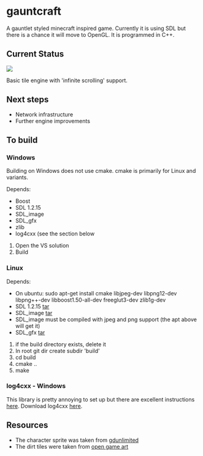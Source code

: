 <h1>gauntcraft</h1>

A gauntlet styled minecraft inspired game. Currently it is using SDL but there is a chance it will move to OpenGL. It is programmed in C++.

<h2>Current Status</h2>
<img src="http://roaet.com/images/gauntcraft_001.png"/>

Basic tile engine with 'infinite scrolling' support.
<h2>Next steps</h2>
<ul>
  <li>Network infrastructure</li>
  <li>Further engine improvements</li>
</ul>
<h2>To build</h2>

<h3>Windows</h3>
Building on Windows does not use cmake. cmake is primarily for Linux and variants.

Depends:
<ul>
  <li>Boost</li>
  <li>SDL 1.2.15</li>
  <li>SDL_image</li>
  <li>SDL_gfx</li>
  <li>zlib</li>
  <li>log4cxx (see the section below</li>
</ul>

<ol>
  <li>Open the VS solution</li>
  <li>Build</li>
</ol>

<h3>Linux</h3>

Depends:
<ul>
  <li>On ubuntu: sudo apt-get install cmake libjpeg-dev libpng12-dev libpng++-dev libboost1.50-all-dev freeglut3-dev zlib1g-dev </li>
  <li>SDL 1.2.15 <a href="http://www.libsdl.org/release/SDL-1.2.15.tar.gz">tar</a></li>
  <li>SDL_image <a href="http://www.libsdl.org/projects/SDL_image/release/SDL_image-1.2.12.tar.gz">tar</a></li>
  <li>SDL_image must be compiled with jpeg and png support (the apt above will get it)</li>
  <li>SDL_gfx <a href="http://www.ferzkopp.net/Software/SDL_gfx-2.0/SDL_gfx-2.0.24.tar.gz">tar</a></li>
</ul>

<ol>
  <li>if the build directory exists, delete it</li>
  <li>In root git dir create subdir 'build'</li>
  <li>cd build</li>
  <li>cmake ..</li>
  <li>make</li>
</ol>

<h3>log4cxx - Windows</h3>
This library is pretty annoying to set up but there are excellent instructions
<a href="http://blog.skegging-it-out.net/2011/01/building-log4cxx-with-visual-c.html">here</a>. Download log4cxx
<a href="http://logging.apache.org/log4cxx/">here</a>.


<h2>Resources</h2>
<ul>
  <li>The character sprite was taken from <a href="http://www.gdunlimited.net/forums/gallery/image/879-actor01/">gdunlimited</a></li>
  <li>The dirt tiles were taken from <a href="http://lpc.opengameart.org/static/lpc-style-guide/styleguide.html">open game art</a></li>
</ul>

